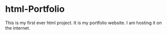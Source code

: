 # html-Portfolio
This is my first ever html project. It is my portfolio website. I am hosting it on the internet.
